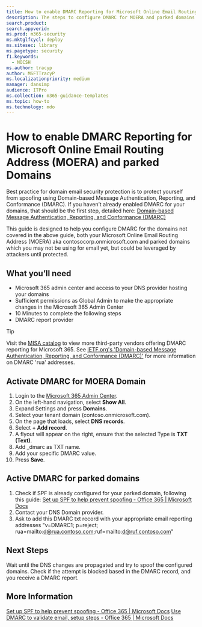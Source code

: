 ```yaml
---
title: How to enable DMARC Reporting for Microsoft Online Email Routing Address (MOERA) and parked Domains
description: The steps to configure DMARC for MOERA and parked domains. 
search.product: 
search.appverid: 
ms.prod: m365-security
ms.mktglfcycl: deploy
ms.sitesec: library
ms.pagetype: security
f1.keywords: 
  - NOCSH
ms.author: tracyp
author: MSFTTracyP
ms.localizationpriority: medium
manager: dansimp
audience: ITPro
ms.collection: m365-guidance-templates
ms.topic: how-to
ms.technology: mdo
---
```


# How to enable DMARC Reporting for Microsoft Online Email Routing Address (MOERA) and parked Domains

Best practice for domain email security protection is to protect yourself from spoofing using Domain-based Message Authentication, Reporting, and Conformance (DMARC). If you haven’t already enabled DMARC for your domains, that should be the first step, detailed here: [Domain-based Message Authentication, Reporting, and Conformance (DMARC)](https://docs.microsoft.com/microsoft-365/security/office-365-security/use-dmarc-to-validate-email?view=o365-worldwide)

This guide is designed to help you configure DMARC for the domains not covered in the above guide, both your Microsoft Online Email Routing Address (MOERA) aka contosocorp.onmicrosoft.com and parked domains which you may not be using for email yet, but could be leveraged by attackers until protected.

## What you’ll need

- Microsoft 365 admin center and access to your DNS provider hosting your domains
- Sufficient permissions as Global Admin to make the appropriate changes in the Microsoft 365 Admin Center
- 10 Minutes to complete the following steps
- DMARC report provider 

> [!TIP]
> Visit the [MISA catalog](https://www.microsoft.com/misapartnercatalog) to view more third-party vendors offering DMARC reporting for Microsoft 365. See [IETF.org's 'Domain-based Message Authentication, Reporting, and Conformance (DMARC)'](https://datatracker.ietf.org/doc/html/rfc7489) for more information on DMARC 'rua' addresses.

## Activate DMARC for MOERA Domain
1.  Login to the [Microsoft 365 Admin Center](https://admin.microsoft.com).
1.  On the left-hand navigation, select **Show All**.
1.  Expand Settings and press **Domains**.
1.  Select your tenant domain (contoso.onmicrosoft.com).
1.  On the page that loads, select **DNS records**.
1.  Select **+ Add record**.
1.  A flyout will appear on the right, ensure that the selected Type is **TXT (Text)**.
1.  Add _dmarc as TXT name.
1.  Add your specific DMARC value.
1.  Press **Save**.

## Active DMARC for parked domains
1.  Check if SPF is already configured for your parked domain, following this guide: [Set up SPF to help prevent spoofing - Office 365 | Microsoft Docs](https://docs.microsoft.com/microsoft-365/security/office-365-security/set-up-spf-in-office-365-to-help-prevent-spoofing#how-to-handle-subdomains)
1.  Contact your DNS Domain provider.
1.  Ask to add this DMARC txt record with your appropriate email reporting addresses "v=DMARC1; p=reject; rua=mailto:d@rua.contoso.com;ruf=mailto:d@ruf.contoso.com"

## Next Steps
Wait until the DNS changes are propagated and try to spoof the configured domains. Check if the attempt is blocked based in the DMARC record, and you receive a DMARC report.

## More Information
[Set up SPF to help prevent spoofing - Office 365 | Microsoft Docs](https://docs.microsoft.com/microsoft-365/security/office-365-security/set-up-spf-in-office-365-to-help-prevent-spoofing)
[Use DMARC to validate email, setup steps - Office 365 | Microsoft Docs](https://docs.microsoft.com/microsoft-365/security/office-365-security/use-dmarc-to-validate-email)
